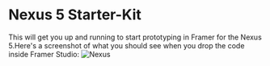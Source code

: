 Nexus 5 Starter-Kit
=======================

This will get you up and running to start prototyping in Framer for the Nexus 5.Here's a screenshot of what you should see when you drop the code inside Framer Studio:
![Nexus](assets/nexu-screenshot.png)